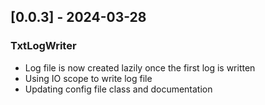## [0.0.3] - 2024-03-28
### TxtLogWriter
- Log file is now created lazily once the first log is written
- Using IO scope to write log file
- Updating config file class and documentation